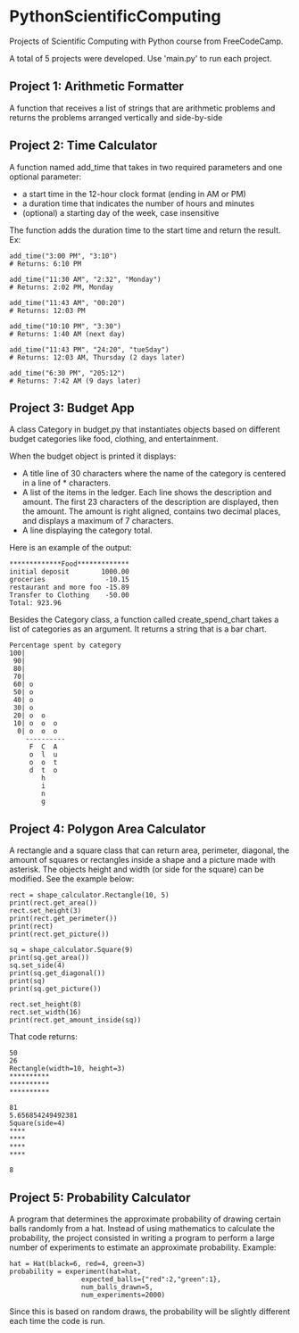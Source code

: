 # PythonScientificComputing
Projects of Scientific Computing with Python course from FreeCodeCamp.

A total of 5 projects were developed. Use 'main.py' to run each project.

## Project 1: Arithmetic Formatter
A function that receives a list of strings that are arithmetic problems and returns the problems arranged vertically and side-by-side

## Project 2: Time Calculator
A function named add_time that takes in two required parameters and one optional parameter:

- a start time in the 12-hour clock format (ending in AM or PM)
- a duration time that indicates the number of hours and minutes
- (optional) a starting day of the week, case insensitive

The function adds the duration time to the start time and return the result. Ex:
```
add_time("3:00 PM", "3:10")
# Returns: 6:10 PM

add_time("11:30 AM", "2:32", "Monday")
# Returns: 2:02 PM, Monday

add_time("11:43 AM", "00:20")
# Returns: 12:03 PM

add_time("10:10 PM", "3:30")
# Returns: 1:40 AM (next day)

add_time("11:43 PM", "24:20", "tueSday")
# Returns: 12:03 AM, Thursday (2 days later)

add_time("6:30 PM", "205:12")
# Returns: 7:42 AM (9 days later)
```

## Project 3: Budget App
A class Category in budget.py that instantiates objects based on different budget categories like food, clothing, and entertainment.

When the budget object is printed it displays:

- A title line of 30 characters where the name of the category is centered in a line of * characters.
- A list of the items in the ledger. Each line shows the description and amount. The first 23 characters of the description are displayed, then the amount. The amount is right aligned, contains two decimal places, and displays a maximum of 7 characters.
- A line displaying the category total.

Here is an example of the output:

```
*************Food*************
initial deposit        1000.00
groceries               -10.15
restaurant and more foo -15.89
Transfer to Clothing    -50.00
Total: 923.96
```

Besides the Category class, a function called create_spend_chart takes a list of categories as an argument. It returns a string that is a bar chart.

```
Percentage spent by category
100|          
 90|          
 80|          
 70|          
 60| o        
 50| o        
 40| o        
 30| o        
 20| o  o     
 10| o  o  o  
  0| o  o  o  
    ----------
     F  C  A  
     o  l  u  
     o  o  t  
     d  t  o  
        h     
        i     
        n     
        g     
```

## Project 4: Polygon Area Calculator
A rectangle and a square class that can return area, perimeter, diagonal, the amount of squares or rectangles inside a shape and a picture made with asterisk. The objects height and width (or side for the square) can be modified. See the example below:
```
rect = shape_calculator.Rectangle(10, 5)
print(rect.get_area())
rect.set_height(3)
print(rect.get_perimeter())
print(rect)
print(rect.get_picture())

sq = shape_calculator.Square(9)
print(sq.get_area())
sq.set_side(4)
print(sq.get_diagonal())
print(sq)
print(sq.get_picture())

rect.set_height(8)
rect.set_width(16)
print(rect.get_amount_inside(sq))
```

That code returns:

```
50
26
Rectangle(width=10, height=3)
**********
**********
**********

81
5.656854249492381
Square(side=4)
****
****
****
****

8
```

## Project 5: Probability Calculator
A program that determines the approximate probability of drawing certain balls randomly from a hat. Instead of using mathematics to calculate the probability, the project consisted in writing a program to perform a large number of experiments to estimate an approximate probability. Example:

```
hat = Hat(black=6, red=4, green=3)
probability = experiment(hat=hat,
                  expected_balls={"red":2,"green":1},
                  num_balls_drawn=5,
                  num_experiments=2000)
```
Since this is based on random draws, the probability will be slightly different each time the code is run.
